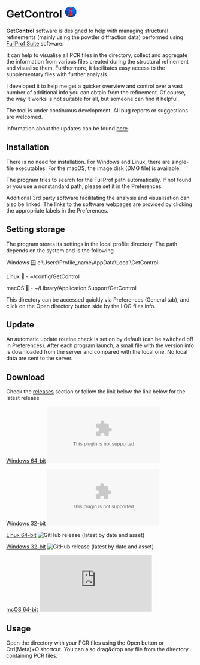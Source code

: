 # GetControl ![logo](img/GetControl-32.png?raw=true)

**GetControl** software is designed to help with managing structural refinements (mainly using the powder diffraction data) performed using [FullProf Suite](https://www.ill.eu/sites/fullprof/) software.

It can help to visualise all PCR files in the directory, collect and aggregate the information from various files created during the structural
 refinement and visualise them. Furthermore, it facilitates easy access to the supplementary files with further analysis.

I developed it to help me get a quicker overview and control over a vast number of additional info you can obtain from the refinement. Of course, the way it works is not suitable for all, but someone can find it helpful.

The tool is under continuous development. All bug reports or suggestions are welcomed.

Information about the updates can be found [here](autoupdate/gcupdateinfo.txt?raw=true).

## Installation
There is no need for installation. For Windows and Linux, there are single-file executables. For the macOS, the image disk (DMG file) is available.

The program tries to search for the FullProf path automatically. If not found or you use a nonstandard path, please set it in the Preferences.

Additional 3rd party software facilitating the analysis and visualisation can also be linked. The links to the software webpages are provided by clicking the appropriate labels in the Preferences.

## Setting storage
The program stores its settings in the local profile directory. The path depends on the system and is the following

Windows 🪟 c:\Users\Profile_name\AppData\Local\GetControl

Linux 🐧  - ~/config/GetControl

macOS 🍏 - ~/Library/Application Support/GetControl

This directory can be accessed quickly via Preferences (General tab), and click on the Open directory button side by the LOG files info.

## Update
An automatic update routine check is set on by default (can be switched off in Preferences). After each program launch, a small file with the version info is downloaded from the server and compared with the local one. No local data are sent to the server.

## Download
Check the [releases](https://github.com/wildrams/getcontrol/releases/latest) section or follow the link below the link below for the latest release

[Windows 64-bit](https://github.com/wildrams/getcontrol/releases/latest/download/GetControl-x86_64.exe?raw=true) ![GitHub release (latest by date and asset)](https://img.shields.io/github/downloads/wildrams/getcontrol/latest/getcontrol-x64_86.exe)

[Windows 32-bit](https://github.com/wildrams/getcontrol/releases/latest/download/GetControl.exe?raw=true) ![GitHub release (latest by date and asset)](https://img.shields.io/github/downloads/wildrams/getcontrol/latest/getcontrol.exe)

[Linux 64-bit](https://github.com/wildrams/getcontrol/releases/latest/download/GetControl-x86_64?raw=true) ![GitHub release (latest by date and asset)](https://img.shields.io/github/downloads/wildrams/getcontrol/latest/getcontrol-x64_86)

[Windows 32-bit](https://github.com/wildrams/getcontrol/releases/latest/download/GetControl?raw=true) ![GitHub release (latest by date and asset)](https://img.shields.io/github/downloads/wildrams/getcontrol/latest/getcontrol)

[mcOS 64-bit](https://github.com/wildrams/getcontrol/releases/latest/download/GetControl.dmg?raw=true) ![GitHub release (latest by date and asset)](https://img.shields.io/github/downloads/wildrams/getcontrol/latest/getcontrol.dmg)

## Usage
Open the directory with your PCR files using the Open button or Ctrl(Meta)+O shortcut. You can also drag&drop any file from the directory containing PCR files.
